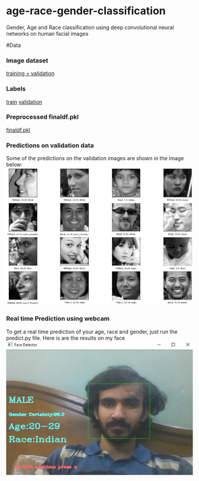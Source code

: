 # age-race-gender-classification
Gender, Age and Race classification using deep convolutional neural networks on human facial images

#Data
### Image dataset
[training + validation](https://drive.google.com/file/d/1Z1RqRo0_JiavaZw2yzZG6WETdZQ8qX86/view)
### Labels
[train](https://drive.google.com/file/d/1i1L3Yqwaio7YSOCj7ftgk8ZZchPG7dmH/view)
[validation](https://drive.google.com/file/d/1wOdja-ezstMEp81tX1a-EYkFebev4h7D/view)
### Preprocessed finaldf.pkl
[finaldf.pkl](https://drive.google.com/file/d/1kKAdiioxzuujIN6iEmO1hSdR-Vgimddp/view)
### Predictions on validation data
Some of the predictions on the validation images are shown in the image below:
![predictions](predictions.png)
### Real time Prediction using webcam
To get a real time prediction of your age, race and gender, just run the predict.py file. 
Here is are the results on my face
![realtime](images-for-read-me/real-time.png)
